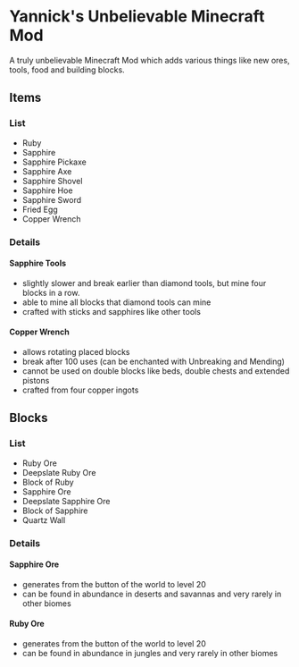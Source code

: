 # Yannick's Unbelievable Minecraft Mod

A truly unbelievable Minecraft Mod which adds various things like new ores, tools, food and building blocks.

## Items

### List
- Ruby
- Sapphire
- Sapphire Pickaxe
- Sapphire Axe
- Sapphire Shovel
- Sapphire Hoe
- Sapphire Sword
- Fried Egg
- Copper Wrench

### Details

#### Sapphire Tools
- slightly slower and break earlier than diamond tools, but mine four blocks in a row.
- able to mine all blocks that diamond tools can mine
- crafted with sticks and sapphires like other tools

#### Copper Wrench
- allows rotating placed blocks
- break after 100 uses (can be enchanted with Unbreaking and Mending)
- cannot be used on double blocks like beds, double chests and extended pistons
- crafted from four copper ingots

## Blocks

### List
- Ruby Ore
- Deepslate Ruby Ore
- Block of Ruby
- Sapphire Ore
- Deepslate Sapphire Ore
- Block of Sapphire
- Quartz Wall

### Details

#### Sapphire Ore
- generates from the button of the world to level 20
- can be found in abundance in deserts and savannas and very rarely in other biomes

#### Ruby Ore
- generates from the button of the world to level 20
- can be found in abundance in jungles and very rarely in other biomes